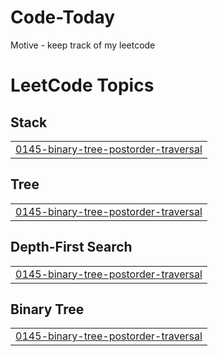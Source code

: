 # Code-Today
Motive - keep track of my leetcode


<!---LeetCode Topics Start-->
# LeetCode Topics
## Stack
|  |
| ------- |
| [0145-binary-tree-postorder-traversal](https://github.com/viveksumanth/Code-Today/tree/master/0145-binary-tree-postorder-traversal) |
## Tree
|  |
| ------- |
| [0145-binary-tree-postorder-traversal](https://github.com/viveksumanth/Code-Today/tree/master/0145-binary-tree-postorder-traversal) |
## Depth-First Search
|  |
| ------- |
| [0145-binary-tree-postorder-traversal](https://github.com/viveksumanth/Code-Today/tree/master/0145-binary-tree-postorder-traversal) |
## Binary Tree
|  |
| ------- |
| [0145-binary-tree-postorder-traversal](https://github.com/viveksumanth/Code-Today/tree/master/0145-binary-tree-postorder-traversal) |
<!---LeetCode Topics End-->